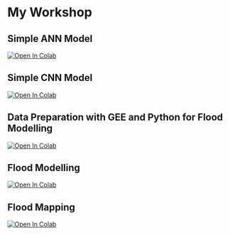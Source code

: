 

# My Workshop

## Simple ANN Model
<a target="_blank" href="https://colab.research.google.com/drive/1KXmlOVR8g3ov7TBreOfKbzLCKLMHzN0I?usp=sharing">
  <img src="https://colab.research.google.com/assets/colab-badge.svg" alt="Open In Colab"/>
</a>


## Simple CNN Model
<a target="_blank" href="https://colab.research.google.com/drive/1tzSjWJlUmAeJJ5yF3TWL2Eok-bc-UPBr?usp=sharing">
  <img src="https://colab.research.google.com/assets/colab-badge.svg" alt="Open In Colab"/>
</a>


## Data Preparation with GEE and Python for Flood Modelling
<a target="_blank" href="https://colab.research.google.com/drive/1X94J-xBQrY7BQkIk7wtZpAvqx8gfr4kS?usp=sharing">
  <img src="https://colab.research.google.com/assets/colab-badge.svg" alt="Open In Colab"/>
</a>

<!-- ### Data Preparation for Flood Mapping
<a target="_blank" href="https://colab.research.google.com/github/ashokdahal/GISTDA-Course/blob/master/Material/Day%203/Excercise/Data%20Preparation/DataPreparationMapping.ipynb">
  <img src="https://colab.research.google.com/assets/colab-badge.svg" alt="Open In Colab"/>
</a> -->

## Flood Modelling
<a target="_blank" href="https://colab.research.google.com/drive/1rvL9TXsevJKO_qh2ZaOg8gTit9Ix_tdS?usp=sharing">
  <img src="https://colab.research.google.com/assets/colab-badge.svg" alt="Open In Colab"/>
</a>

## Flood Mapping
<a target="_blank" href="https://colab.research.google.com/drive/14_ezwznoKoFYkg11AtIvIq0w0X9fPPpC?usp=sharing">
  <img src="https://colab.research.google.com/assets/colab-badge.svg" alt="Open In Colab"/>
</a>

